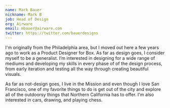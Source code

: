 ```yaml
---
name: Mark Bauer
nickname: Mark B
job: Head of Design
org: Airware
email: mbauer@airware.com
twitter: https://twitter.com/bauerdesigns
---
```


I'm originally from the Philadelphia area, but I moved out here a few years ago to work as a Product Designer for Box. As far as design goes, I consider myself to be a generalist. I’m interested in designing for a wide range of mediums and developing my skills in every phase of of the design process, from early iteration and testing all the way through creating beautiful visuals.

As far as not-design goes, I live in the Mission and even though I love San Francisco, one of my favorite things to do is get out of the city and explore all of the outdoorsy things that Northern California has to offer. I'm also interested in cars, drawing, and playing chess.
